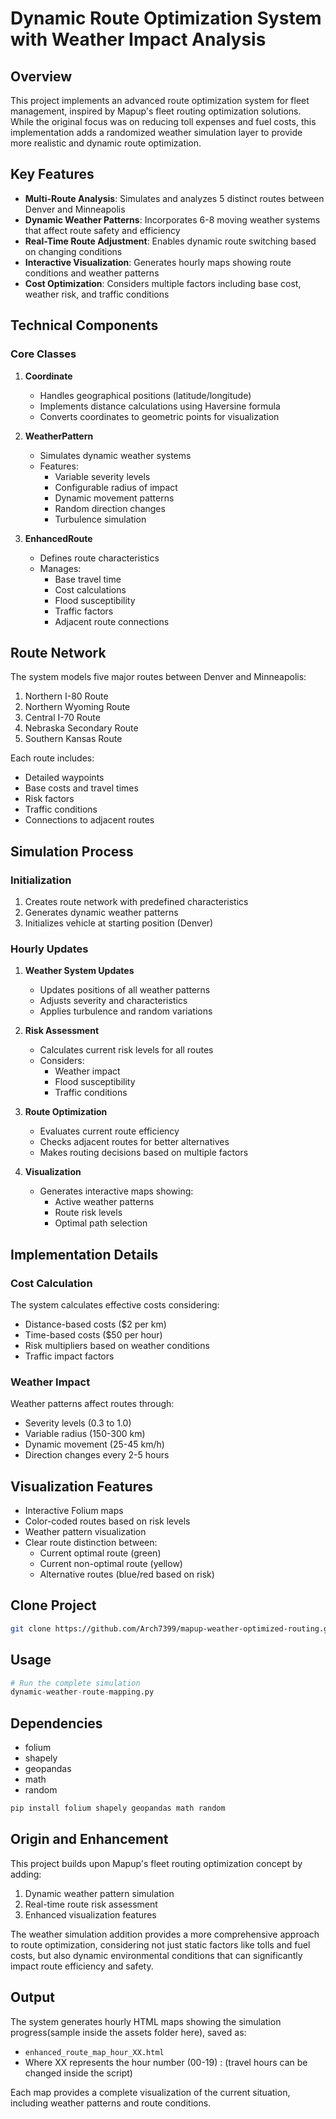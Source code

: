 # Dynamic Route Optimization System with Weather Impact Analysis

## Overview
This project implements an advanced route optimization system for fleet management, inspired by Mapup's fleet routing optimization solutions. While the original focus was on reducing toll expenses and fuel costs, this implementation adds a randomized weather simulation layer to provide more realistic and dynamic route optimization.

## Key Features
- **Multi-Route Analysis**: Simulates and analyzes 5 distinct routes between Denver and Minneapolis
- **Dynamic Weather Patterns**: Incorporates 6-8 moving weather systems that affect route safety and efficiency
- **Real-Time Route Adjustment**: Enables dynamic route switching based on changing conditions
- **Interactive Visualization**: Generates hourly maps showing route conditions and weather patterns
- **Cost Optimization**: Considers multiple factors including base cost, weather risk, and traffic conditions

## Technical Components

### Core Classes
1. **Coordinate**
   - Handles geographical positions (latitude/longitude)
   - Implements distance calculations using Haversine formula
   - Converts coordinates to geometric points for visualization

2. **WeatherPattern**
   - Simulates dynamic weather systems
   - Features:
     - Variable severity levels
     - Configurable radius of impact
     - Dynamic movement patterns
     - Random direction changes
     - Turbulence simulation

3. **EnhancedRoute**
   - Defines route characteristics
   - Manages:
     - Base travel time
     - Cost calculations
     - Flood susceptibility
     - Traffic factors
     - Adjacent route connections

## Route Network
The system models five major routes between Denver and Minneapolis:
1. Northern I-80 Route
2. Northern Wyoming Route
3. Central I-70 Route
4. Nebraska Secondary Route
5. Southern Kansas Route

Each route includes:
- Detailed waypoints
- Base costs and travel times
- Risk factors
- Traffic conditions
- Connections to adjacent routes

## Simulation Process

### Initialization
1. Creates route network with predefined characteristics
2. Generates dynamic weather patterns
3. Initializes vehicle at starting position (Denver)

### Hourly Updates
1. **Weather System Updates**
   - Updates positions of all weather patterns
   - Adjusts severity and characteristics
   - Applies turbulence and random variations

2. **Risk Assessment**
   - Calculates current risk levels for all routes
   - Considers:
     - Weather impact
     - Flood susceptibility
     - Traffic conditions

3. **Route Optimization**
   - Evaluates current route efficiency
   - Checks adjacent routes for better alternatives
   - Makes routing decisions based on multiple factors

4. **Visualization**
   - Generates interactive maps showing:
     - Active weather patterns
     - Route risk levels
     - Optimal path selection

## Implementation Details

### Cost Calculation
The system calculates effective costs considering:
- Distance-based costs ($2 per km)
- Time-based costs ($50 per hour)
- Risk multipliers based on weather conditions
- Traffic impact factors

### Weather Impact
Weather patterns affect routes through:
- Severity levels (0.3 to 1.0)
- Variable radius (150-300 km)
- Dynamic movement (25-45 km/h)
- Direction changes every 2-5 hours

## Visualization Features
- Interactive Folium maps
- Color-coded routes based on risk levels
- Weather pattern visualization
- Clear route distinction between:
  - Current optimal route (green)
  - Current non-optimal route (yellow)
  - Alternative routes (blue/red based on risk)
  
## Clone Project

```bash
git clone https://github.com/Arch7399/mapup-weather-optimized-routing.git
```
## Usage

```python
# Run the complete simulation 
dynamic-weather-route-mapping.py
```

## Dependencies
- folium
- shapely
- geopandas
- math
- random
```python
pip install folium shapely geopandas math random
```

## Origin and Enhancement
This project builds upon Mapup's fleet routing optimization concept by adding:
1. Dynamic weather pattern simulation
2. Real-time route risk assessment
3. Enhanced visualization features

The weather simulation addition provides a more comprehensive approach to route optimization, considering not just static factors like tolls and fuel costs, but also dynamic environmental conditions that can significantly impact route efficiency and safety.

## Output
The system generates hourly HTML maps showing the simulation progress(sample inside the assets folder here), saved as:
- `enhanced_route_map_hour_XX.html`
- Where XX represents the hour number (00-19) : (travel hours can be changed inside the script)

Each map provides a complete visualization of the current situation, including weather patterns and route conditions.

